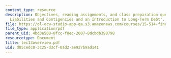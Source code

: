 ```yaml
---
content_type: resource
description: Objectives, reading assignments, and class preparation questions on 'Current
  Liabilities and Contigencies and an Introduction to Long-Term Debt'.
file: https://ol-ocw-studio-app-qa.s3.amazonaws.com/courses/15-514-financial-and-managerial-accounting-summer-2003/d85cedc03c25d3cf0ad2ae927b9ad141_lec13overview.pdf
file_type: application/pdf
parent_uid: 4bd3a508-0fcc-f8ec-2607-8dcbdb398798
resourcetype: Document
title: lec13overview.pdf
uid: d85cedc0-3c25-d3cf-0ad2-ae927b9ad141
---
```

